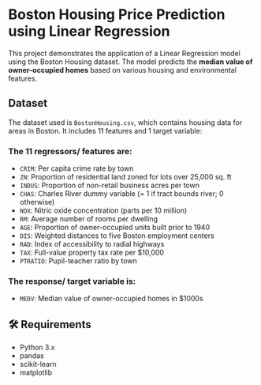 # Boston Housing Price Prediction using Linear Regression

This project demonstrates the application of a Linear Regression model using the Boston Housing dataset. The model predicts the **median value of owner-occupied homes** based on various housing and environmental features.

## Dataset

The dataset used is `BostonHousing.csv`, which contains housing data for areas in Boston. It includes 11 features and 1 target variable:

### The 11 regressors/ features are:
- `CRIM`: Per capita crime rate by town
- `ZN`: Proportion of residential land zoned for lots over 25,000 sq. ft
- `INDUS`: Proportion of non-retail business acres per town
- `CHAS`: Charles River dummy variable (= 1 if tract bounds river; 0 otherwise)
- `NOX`: Nitric oxide concentration (parts per 10 million)
- `RM`: Average number of rooms per dwelling
- `AGE`: Proportion of owner-occupied units built prior to 1940
- `DIS`: Weighted distances to five Boston employment centers
- `RAD`: Index of accessibility to radial highways
- `TAX`: Full-value property tax rate per $10,000
- `PTRATIO`: Pupil-teacher ratio by town

### The response/ target variable is:
- `MEDV`: Median value of owner-occupied homes in $1000s

## 🛠️ Requirements
- Python 3.x
- pandas
- scikit-learn
- matplotlib

